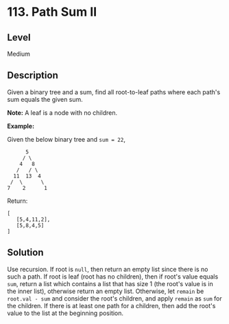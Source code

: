 ﻿# 113. Path Sum II
## Level
Medium

## Description
Given a binary tree and a sum, find all root-to-leaf paths where each path's sum equals the given sum.

**Note:** A leaf is a node with no children.

**Example:**

Given the below binary tree and `sum = 22`,
```
      5
     / \
    4   8
   /   / \
  11  13  4
 /  \      \
7    2      1
```
Return:
```
[
   [5,4,11,2],
   [5,8,4,5]
]
```

## Solution
Use recursion.
If root is `null`, then return an empty list since there is no such a path.
If root is leaf (root has no children), then if root's value equals `sum`, return a list which contains a list that has size 1 (the root's value is in the inner list), otherwise return an empty list.
Otherwise, let `remain` be `root.val - sum` and consider the root's children, and apply `remain` as `sum` for the children. If there is at least one path for a children, then add the root's value to the list at the beginning position.